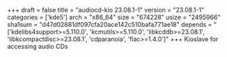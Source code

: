 +++
draft = false
title = "audiocd-kio 23.08.1-1"
version = "23.08.1-1"
categories = ['kde5']
arch = "x86_64"
size = "674228"
usize = "2495966"
sha1sum = "d47d02881df097cfa20ace142c510bafa771ae18"
depends = "['kdelibs4support>=5.110.0', 'kcmutils>=5.110.0', 'libkcddb>=23.08.1', 'libkcompactdisc>=23.08.1', 'cdparanoia', 'flac>=1.4.0']"
+++
Kioslave for accessing audio CDs